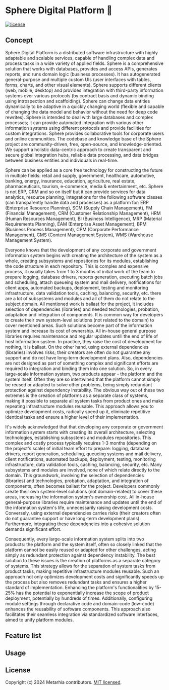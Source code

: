 # Sphere Digital Platform 🔵

[![license](https://img.shields.io/badge/license-MIT-blue.svg)](https://github.com/metarhia/Sphere/blob/master/LICENSE)

## Concept

Sphere Digital Platform is a distributed software infrastructure with highly adaptable and scalable services, capable of handling complex data and process tasks in a wide variety of applied fields. Sphere is a comprehensive solution that works with databases, provides and access APIs, generates reports, and runs domain logic (business processes). It has autogenerated general-purpose and multiple custom UIs (user interfaces with tables, forms, charts, and other visual elements). Sphere supports different clients (web, mobile, desktop) and provides integration with third-party information systems over various protocols (by contract basis and dynamic binding using introspection and scaffolding). Sphere can change data entities dynamically to be adaptive in a quickly changing world (flexible and capable of changing the data model and behavior without the need for deep code rewrites). Sphere is intended to deal with large databases and complex processes; it can provide automated integration with various other information systems using different protocols and provide facilities for custom integrations. Sphere provides collaborative tools for corporate users and online communities. The codebase and knowledge base of the Sphere project are community-driven, free, open-source, and knowledge-oriented. We support a holistic data-centric approach to create transparent and secure global integration hubs, reliable data processing, and data bridges between business entities and individuals in real-time.

Sphere can be applied as a core free technology for constructing the future in multiple fields: retail and supply, government, healthcare, automotive, banking, energy, insurance, education, agriculture, real estate, pharmaceuticals, tourism, e-commerce, media & entertainment, etc. Sphere is not ERP, CRM and so on itself but it can provide services for data analytics, resource planning, integrations for the following software classes (can transparently handle data and processes) as a platform for: ERP (Enterprise Resource Planning), SCM (Supply Chain Management), FM (Financial Management), CRM (Customer Relationship Management), HRM (Human Resources Management), BI (Business Intelligence), MRP (Material Requirements Planning), EAM (Enterprise Asset Management), BPM (Business Process Management), CPM (Corporate Performance Management), CMS (Content Management System), WMS (Warehouse Management System).

Everyone knows that the development of any corporate and government information system begins with creating the architecture of the system as a whole, creating subsystems and repositories for its modules, establishing the code structure in each repository. This is complex and expensive process, it usually takes from 1 to 3 months of initial work of the team to prepare logging, database drivers, reports generation, executing batch jobs and scheduling, attach queueing system and mail delivery, notifications for client apps, automated backups, deployment, testing and monitoring infrastructure, data validation tools, caching, balancing, security, etc. there are a lot of subsystems and modules and all of them do not relate to the subject domain. All mentioned work is ballast for the project, it includes selection of dependencies (libraries) and needed technologies, probation, adaptation and integration of components. It is common way for developers to create their own system-level solutions (not related to the domain) to cover mentioned areas. Such solutions become part of the information system and increase its cost of ownership. All in-house general purpose libraries requires maintenance and regular updates untill the end of life of host information system. In practice, they raise the cost of development for nothing, it is ballast. On the other hand, using external dependencies (libraries) involves risks; their creators are often do not guarantee any support and do not have long-term development plans. Also, dependencies are not designed as part of something complex and significant efforts are required to integration and binding them into one solution. So, in every large-scale information system, two products appear - the platform and the system itself. Often they are so intertwined that the platform cannot simply be reused or adapted to solve other problems, being simply redundant protection against dependency instability. The obvious way out of these two extremes is the creation of platforms as a separate class of systems, making it possible to separate all system tasks from product ones and make repeating infrastructure modules reusable. This approach allows you to optimize development costs, radically speed up it, eliminate repetitive identical tasks and ensure a higher level of their implementation.

It's widely acknowledged that that developing any corporate or government information system starts with creating its overall architecture, selecting technologies, establishing subsystems and modules repositories. This complex and costly process typically requires 1-3 months (depending on the project's scale) of initial team effort to prepare: logging, database drivers, report generation, scheduling, queueing systems and mail delivery, client notifications, automated backups, deployment, testing, monitoring infrastructure, data validation tools, caching, balancing, security, etc. Many subsystems and modules are involved, none of which relate directly to the domain. This groundwork, involving the selection of dependencies (libraries) and technologies, probation, adaptation, and integration of components, often becomes ballast for the project. Developers commonly create their own system-level solutions (not domain-related) to cover these areas, increasing the information system's ownership cost. All in-house general-purpose libraries require maintenance and updates until the end of the information system's life, unnecessarily raising development costs. Conversely, using external dependencies carries risks (their creators often do not guarantee support or have long-term development plans). Furthermore, integrating these dependencies into a cohesive solution demands significant effort.

Consequently, every large-scale information system splits into two products: the platform and the system itself, often so closely linked that the platform cannot be easily reused or adapted for other challenges, acting simply as redundant protection against dependency instability. The best solution to these issues is the creation of platforms as a separate category of systems. This strategy allows for the separation of system tasks from product tasks, making repetitive infrastructure modules reusable. Such an approach not only optimizes development costs and significantly speeds up the process but also removes redundant tasks and ensures a higher standard of implementation. Enhancing the platform's functionalities by 15-25% has the potential to exponentially increase the scope of product deployment, potentially by hundreds of times. Additionally, configuring module settings through declarative code and domain-code (low-code) enhances the reusability of software components. This approach also facilitates their seamless integration via standardized software interfaces, aimed to unify platform modules.

## Feature list

## Usage

## License

Copyright (c) 2024 Metarhia contributors. [MIT licensed](./LICENSE).
